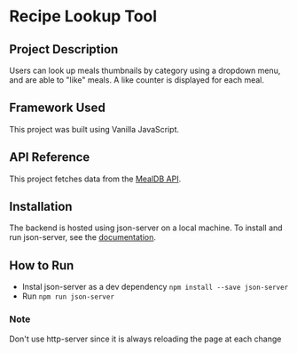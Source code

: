 # Recipe Lookup Tool

## **Project Description**

Users can look up meals thumbnails by category using a dropdown menu, and are able to "like" meals. A like counter is displayed for each meal.

## **Framework Used**

This project was built using Vanilla JavaScript.

## **API Reference**

This project fetches data from the [MealDB API](https://www.themealdb.com/api.php).

## **Installation**

The backend is hosted using json-server on a local machine. To install and run json-server, see the [documentation](https://www.npmjs.com/package/json-server).

## How to Run

- Instal json-server as a dev dependency
  `npm install --save json-server`
- Run `npm run json-server`

### Note

Don't use http-server since it is always reloading the page at each change

